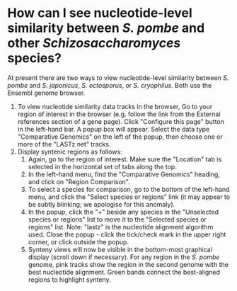 # How can I see nucleotide-level similarity between *S. pombe* and other *Schizosaccharomyces* species?
<!-- pombase_categories: Orthology,Finding data,Tools and resources -->

At present there are two ways to view nucleotide-level similarity between *S.
pombe* and *S. japonicus*, *S. octosporus*, or *S. cryophilus*. Both use
the Ensembl genome browser.

1.  To view nucleotide similarity data tracks in the browser, Go to
    your region of interest in the browser (e.g. follow the link from
    the External references section of a gene page). Click "Configure
    this page" button in the left-hand bar. A popup box will
    appear. Select the data type "Comparative Genomics" on the left of
    the popup, then choose one or more of the "LASTz net" tracks.
2.  Display syntenic regions as follows:
    1.  Again, go to the region of interest. Make sure the "Location"
        tab is selected in the horizontal set of tabs along the top.
    2.  In the left-hand menu, find the "Comparative Genomics" heading,
        and click on "Region Comparison".
    3.  To select a species for comparison, go to the bottom of the
        left-hand menu, and click the "Select species or regions" link
        (it may appear to be subtly blinking; we apologise for this
        anomaly).
    4.  In the popup, click the "+" beside any species in the
        "Unselected species or regions" list to move it to the "Selected
        species or regions" list. Note: "lastz" is the nucleotide
        alignment algorithm used. Close the popup - click the tick/check
        mark in the upper right corner, or click outside the popup.
    5.  Synteny views will now be visible in the bottom-most graphical
        display (scroll down if necessary). For any region in the *S.
        pombe* genome, pink tracks show the region in the second genome
        with the best nucleotide alignment. Green bands connect the
        best-aligned regions to highlight synteny.


